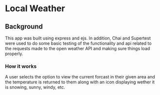 # Local Weather

## Background
This app was built using express and ejs. In addition, Chai and Supertest were used to do some basic testing of the functionality and api related to the requests made to the open weather API and making sure things load properly.

### How it works 
A user selects the option to view the current forcast in their given area and the temperature is returned to them along with an icon displaying wether it is snowing, sunny, windy, etc.